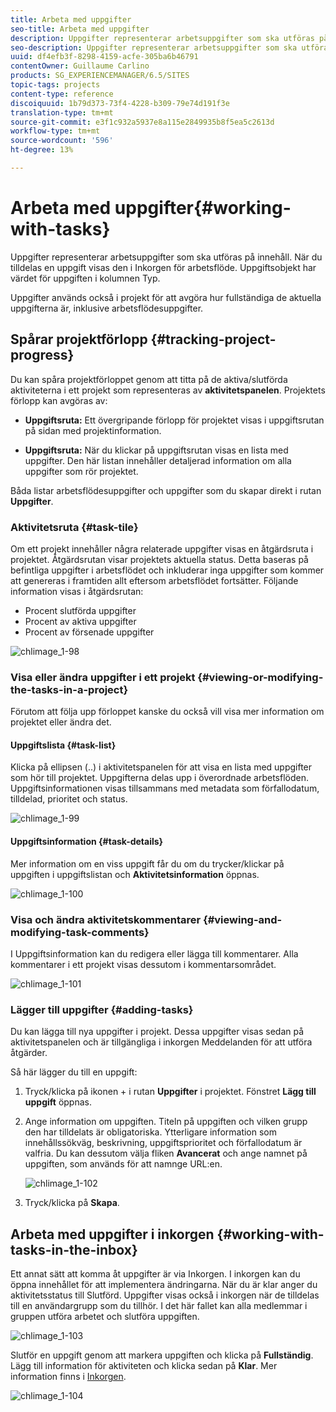 ```yaml
---
title: Arbeta med uppgifter
seo-title: Arbeta med uppgifter
description: Uppgifter representerar arbetsuppgifter som ska utföras på innehåll och används i projekt för att fastställa slutförandenivån för aktuella uppgifter
seo-description: Uppgifter representerar arbetsuppgifter som ska utföras på innehåll och används i projekt för att fastställa slutförandenivån för aktuella uppgifter
uuid: df4efb3f-8298-4159-acfe-305ba6b46791
contentOwner: Guillaume Carlino
products: SG_EXPERIENCEMANAGER/6.5/SITES
topic-tags: projects
content-type: reference
discoiquuid: 1b79d373-73f4-4228-b309-79e74d191f3e
translation-type: tm+mt
source-git-commit: e3f1c932a5937e8a115e2849935b8f5ea5c2613d
workflow-type: tm+mt
source-wordcount: '596'
ht-degree: 13%

---
```



# Arbeta med uppgifter{#working-with-tasks}

Uppgifter representerar arbetsuppgifter som ska utföras på innehåll. När du tilldelas en uppgift visas den i Inkorgen för arbetsflöde. Uppgiftsobjekt har värdet för uppgiften i kolumnen Typ.

Uppgifter används också i projekt för att avgöra hur fullständiga de aktuella uppgifterna är, inklusive arbetsflödesuppgifter.

## Spårar projektförlopp {#tracking-project-progress}

Du kan spåra projektförloppet genom att titta på de aktiva/slutförda aktiviteterna i ett projekt som representeras av **aktivitetspanelen**. Projektets förlopp kan avgöras av:

* **Uppgiftsruta:** Ett övergripande förlopp för projektet visas i uppgiftsrutan på sidan med projektinformation.

* **Uppgiftsruta:** När du klickar på uppgiftsrutan visas en lista med uppgifter. Den här listan innehåller detaljerad information om alla uppgifter som rör projektet.

Båda listar arbetsflödesuppgifter och uppgifter som du skapar direkt i rutan **Uppgifter**.

### Aktivitetsruta {#task-tile}

Om ett projekt innehåller några relaterade uppgifter visas en åtgärdsruta i projektet. Åtgärdsrutan visar projektets aktuella status. Detta baseras på befintliga uppgifter i arbetsflödet och inkluderar inga uppgifter som kommer att genereras i framtiden allt eftersom arbetsflödet fortsätter. Följande information visas i åtgärdsrutan:

* Procent slutförda uppgifter
* Procent av aktiva uppgifter
* Procent av försenade uppgifter

![chlimage_1-98](assets/chlimage_1-98a.png)

### Visa eller ändra uppgifter i ett projekt {#viewing-or-modifying-the-tasks-in-a-project}

Förutom att följa upp förloppet kanske du också vill visa mer information om projektet eller ändra det.

#### Uppgiftslista {#task-list}

Klicka på ellipsen (..) i aktivitetspanelen för att visa en lista med uppgifter som hör till projektet. Uppgifterna delas upp i överordnade arbetsflöden. Uppgiftsinformationen visas tillsammans med metadata som förfallodatum, tilldelad, prioritet och status.

![chlimage_1-99](assets/chlimage_1-99a.png)

#### Uppgiftsinformation {#task-details}

Mer information om en viss uppgift får du om du trycker/klickar på uppgiften i uppgiftslistan och **Aktivitetsinformation** öppnas.

![chlimage_1-100](assets/chlimage_1-100a.png)

### Visa och ändra aktivitetskommentarer {#viewing-and-modifying-task-comments}

I Uppgiftsinformation kan du redigera eller lägga till kommentarer. Alla kommentarer i ett projekt visas dessutom i kommentarsområdet.

![chlimage_1-101](assets/chlimage_1-101a.png)

### Lägger till uppgifter {#adding-tasks}

Du kan lägga till nya uppgifter i projekt. Dessa uppgifter visas sedan på aktivitetspanelen och är tillgängliga i inkorgen Meddelanden för att utföra åtgärder.

Så här lägger du till en uppgift:

1. Tryck/klicka på ikonen + i rutan **Uppgifter** i projektet. Fönstret **Lägg till uppgift** öppnas.
1. Ange information om uppgiften. Titeln på uppgiften och vilken grupp den har tilldelats är obligatoriska. Ytterligare information som innehållssökväg, beskrivning, uppgiftsprioritet och förfallodatum är valfria. Du kan dessutom välja fliken **Avancerat** och ange namnet på uppgiften, som används för att namnge URL:en.

   ![chlimage_1-102](assets/chlimage_1-102a.png)

1. Tryck/klicka på **Skapa**.

## Arbeta med uppgifter i inkorgen {#working-with-tasks-in-the-inbox}

Ett annat sätt att komma åt uppgifter är via Inkorgen. I inkorgen kan du öppna innehållet för att implementera ändringarna. När du är klar anger du aktivitetsstatus till Slutförd. Uppgifter visas också i inkorgen när de tilldelas till en användargrupp som du tillhör. I det här fallet kan alla medlemmar i gruppen utföra arbetet och slutföra uppgiften.

![chlimage_1-103](assets/chlimage_1-103a.png)

Slutför en uppgift genom att markera uppgiften och klicka på **Fullständig**. Lägg till information för aktiviteten och klicka sedan på **Klar**. Mer information finns i [Inkorgen](/help/sites-authoring/inbox.md).

![chlimage_1-104](assets/chlimage_1-104.png)